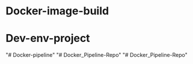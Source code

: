 # Docker-image-build
# Dev-env-project
"# Docker-pipeline" 
"# Docker_Pipeline-Repo" 
"# Docker_Pipeline-Repo" 
